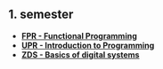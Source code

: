 ## 1. semester

- [**FPR - Functional Programming**](https://github.com/patrick11514/VSB/tree/main/Semester1/FPR)
- [**UPR - Introduction to Programming**](https://github.com/patrick11514/VSB/tree/main/Semester1/UPR)
- [**ZDS - Basics of digital systems**](https://github.com/patrick11514/VSB/tree/main/Semester1/ZDS)
